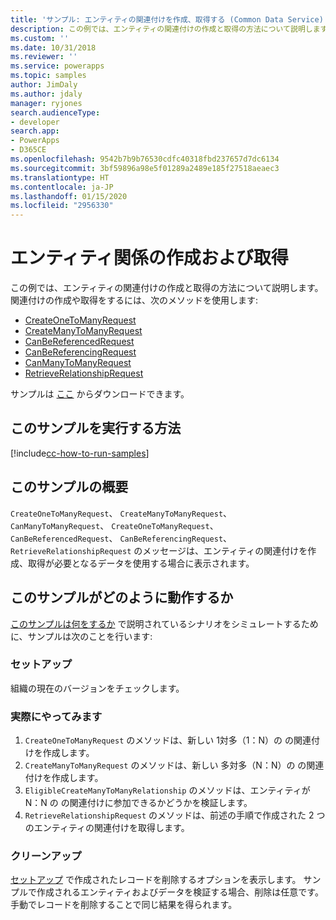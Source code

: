 ```yaml
---
title: 'サンプル: エンティティの関連付けを作成、取得する (Common Data Service) | Microsoft Docs'
description: この例では、エンティティの関連付けの作成と取得の方法について説明します。
ms.custom: ''
ms.date: 10/31/2018
ms.reviewer: ''
ms.service: powerapps
ms.topic: samples
author: JimDaly
ms.author: jdaly
manager: ryjones
search.audienceType:
- developer
search.app:
- PowerApps
- D365CE
ms.openlocfilehash: 9542b7b9b76530cdfc40318fbd237657d7dc6134
ms.sourcegitcommit: 3bf59896a98e5f01289a2489e185f27518aeaec3
ms.translationtype: HT
ms.contentlocale: ja-JP
ms.lasthandoff: 01/15/2020
ms.locfileid: "2956330"
---
```

# <a name="create-and-retrieve-entity-relationships"></a>エンティティ関係の作成および取得

この例では、エンティティの関連付けの作成と取得の方法について説明します。 関連付けの作成や取得をするには、次のメソッドを使用します:

- [CreateOneToManyRequest](https://docs.microsoft.com/dotnet/api/microsoft.xrm.sdk.messages.createonetomanyrequest?view=dynamics-general-ce-9)
- [CreateManyToManyRequest](https://docs.microsoft.com/dotnet/api/microsoft.xrm.sdk.messages.createmanytomanyrequest?view=dynamics-general-ce-9)
- [CanBeReferencedRequest](https://docs.microsoft.com/dotnet/api/microsoft.xrm.sdk.messages.canbereferencedrequest?view=dynamics-general-ce-9)
- [CanBeReferencingRequest](https://docs.microsoft.com/dotnet/api/microsoft.xrm.sdk.messages.canbereferencingrequest?view=dynamics-general-ce-9)
- [CanManyToManyRequest](https://docs.microsoft.com/dotnet/api/microsoft.xrm.sdk.messages.canmanytomanyrequest?view=dynamics-general-ce-9)
- [RetrieveRelationshipRequest](https://docs.microsoft.com/dotnet/api/microsoft.xrm.sdk.messages.retrieverelationshiprequest?view=dynamics-general-ce-9)

サンプルは [ここ](https://github.com/microsoft/PowerApps-Samples/tree/master/cds/orgsvc/C%23/CreateRetrieveEntityRelationships) からダウンロードできます。

## <a name="how-to-run-this-sample"></a>このサンプルを実行する方法

[!include[cc-how-to-run-samples](../../includes/cc-how-to-run-samples.md)]

## <a name="what-this-sample-does"></a>このサンプルの概要

`CreateOneToManyRequest`、 `CreateManyToManyRequest`、 `CanManyToManyRequest`、 `CreateOneToManyRequest`、 `CanBeReferencedRequest`、 `CanBeReferencingRequest`、 `RetrieveRelationshipRequest` のメッセージは、エンティティの関連付けを作成、取得が必要となるデータを使用する場合に表示されます。

## <a name="how-this-sample-works"></a>このサンプルがどのように動作するか

[このサンプルは何をするか](#what-this-sample-does) で説明されているシナリオをシミュレートするために、サンプルは次のことを行います:

### <a name="setup"></a>セットアップ

組織の現在のバージョンをチェックします。

### <a name="demonstrate"></a>実際にやってみます

1. `CreateOneToManyRequest` のメソッドは、新しい 1対多（1：N）の の関連付けを作成します。 
2. `CreateManyToManyRequest` のメソッドは、新しい 多対多（N：N）の の関連付けを作成します。
3. `EligibleCreateManyToManyRelationship` のメソッドは、エンティティがN：N の の関連付けに参加できるかどうかを検証します。
4. `RetrieveRelationshipRequest` のメソッドは、前述の手順で作成された 2 つのエンティティの関連付けを取得します。


### <a name="clean-up"></a>クリーンアップ

[セットアップ](#setup) で作成されたレコードを削除するオプションを表示します。 サンプルで作成されるエンティティおよびデータを検証する場合、削除は任意です。 手動でレコードを削除することで同じ結果を得られます。
